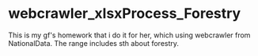 # webcrawler_xlsxProcess_Forestry
This is my gf's homework that i do it for her, which using webcrawler from NationalData. The range includes sth about forestry.
